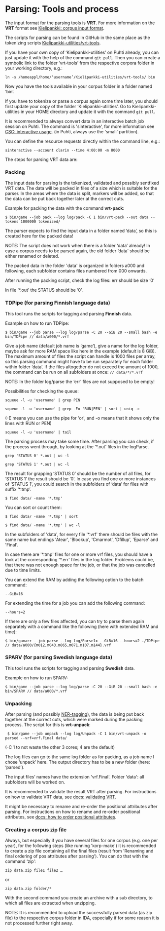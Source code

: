 # Parsing: Tools and process
The input format for the parsing tools is **VRT**. For more information on the **VRT** format see [Kielipankki: corpus input format](https://www.kielipankki.fi/development/korp/corpus-input-format/).

The scripts for parsing can be found in GitHub in the same place as the tokenizing scripts [Kielipankki-utilities/vrt-tools](https://github.com/CSCfi/Kielipankki-utilities/tree/master/vrt-tools).

If you have your own copy of ‘Kielipankki-utilities’ on Puhti already, you can just update it with the help of the command `git pull`. Then you can create a symbolic link to the folder ‘vrt-tools’ from the respective corpora folder in your working directory, e.g.:

    ln -s /homeappl/home/‘username’/Kielipankki-utilities/vrt-tools/ bin

Now you have the tools available in your corpus folder in a folder named ‘bin’.

If you have to tokenize or parse a corpus again some time later, you should first update your copy of the folder ‘Kielipankki-utilities’. Go to Kielipankki-utilities in your HOME directory and update it with the command `git pull`.

It is recommended to always convert data in an interactive batch job session on Puhti.
The command is 'sinteractive', for more information see [CSC: interactive usage](https://docs.csc.fi/computing/running/interactive-usage/).
(in Puhti, always use the 'small' partition).

You can define the resource requests directly within the command line, e.g.:

    sinteractive --account clarin --time 4:00:00 -m 8000


The steps for parsing VRT data are:

### Packing

The input data for parsing is the tokenized, validated and possibly sentfixed VRT data. The data will be packed in files of a size which is suitable for the parser. In the areas where the data is split, markers will be added, so that the data can be put back together later at the correct cuts.

Example for packing the data with the command **vrt-pack**:

    $ bin/game --job pack --log log/pack -C 1 bin/vrt-pack --out data --tokens 1000000 tokenized/

The parser expects to find the input data in a folder named ‘data’, so this is created here for the packed data!

NOTE: The script does not work when there is a folder ‘data’ already! In case a corpus needs to be parsed again, the old folder ‘data’ should be either renamed or deleted.

The packed data in the folder 'data' is organized in folders a000 and following, each subfolder contains files numbered from 000 onwards.

After running the packing script, check the log files: err should be size ‘0’

In file ‘*.out’ the STATUS should be ‘0’.


### TDPipe (for parsing Finnish language data)

This tool runs the scripts for tagging and parsing **Finnish** data.

Example on how to run TDPipe:

    $ bin/game --job parse --log log/parse -C 20 --GiB 20 --small bash -e bin/TDPipe // data/a000/*.vrf

Give a job name (default job name is ‘game’), give a name for the log folder, maybe ask for more RAM space like here in the example (default is 8 GiB). 
The maximum amount of files the script can handle is 1000 files per array, so this parsing command might have to be run separately for each folder within folder ‘data’.
If the files altogether do not exceed the amount of 1000, the command can be run on all subfolders at once:  `// data/*/*.vrf`

NOTE: In the folder log/parse the ‘err’ files are not supposed to be empty!

Possibilities for checking the queue:

    squeue -l -u 'username' | grep PEN

    squeue -l -u 'username' | grep -Eo 'RUN|PEN' | sort | uniq -c

(-E means you can use the pipe for 'or', and -o means that it shows only the lines with RUN or PEN)

    squeue -l -u 'username' | tail

The parsing process may take some time. After parsing you can check, if the process went through, by looking at the ‘*.out’ files in the logParse.

	grep 'STATUS 0' *.out | wc -l

    grep 'STATUS 1' *.out | wc -l

The result for grapping ‘STATUS 0’ should be the number of all files, for ‘STATUS 1’ the result should be ‘0’.
In case you find one or more instances of ‘STATUS 1’, you could search in the subfolders of ‘data’ for files with suffix ‘*.tmp’. 

	$ find data/ -name '*.tmp'

You can sort or count them:

	$ find data/ -name '*.tmp' | sort

	$ find data/ -name '*.tmp' | wc -l


In the subfolders of 'data', for every file '\*.vrf' there should be files with the same name but endings 'Atear', 'Blookup', 'Cmarmot', 'Dfillup', 'Eparse' and 'Final'. 

In case there are '\*.tmp' files for one or more vrf files, you should have a look at the corresponding '\*.err' files in the log folder. Problems could be, that there was not enough space for the job, or that the job was cancelled due to time limits. 

You can extend the RAM by adding the following option to the batch command: 

    --GiB=16

For extending the time for a job you can add the following command:

	--hours=2
	
If there are only a few files affected, you can try to parse them again separately with a command like the following (here with extended RAM and time):	

    $ bin/gamarr --job parse --log log/Parse1x --GiB=16 --hours=2 ./TDPipe // data/a000/{m012,m043,m065,m071,m107,m144}.vrf


### SPARV (for parsing Swedish language data)

This tool runs the scripts for tagging and parsing **Swedish** data.

Example on how to run SPARV:

	$ bin/game --job parse --log log/parse -C 20 --GiB 20 --small bash -e bin/SPARV // data/a000/*.vrf



### Unpacking
After parsing (and possibly [NER-tagging](howto_nertagging.md)), the data is being put back together at the correct cuts, which were marked during the packing process. The script for this is **vrt-unpack**:

     $ bin/game --job unpack --log log/Unpack -C 1 bin/vrt-unpack -o parsed --vrf=vrf.Final data/
    
(-C 1 to not waste the other 3 cores; 4 are the default)

The log files can go to the same log folder as for packing, as a job name I chose ‘unpack’ here. The output directory has to be a new folder (here: ‘parsed’). 

The input files’ names have the extension 'vrf.Final'. Folder 'data': all subfolders will be worked on.


It is recommended to validate the result VRT after parsing. For instructions on how to validate VRT data, see [docs: validating VRT](howto_validate_vrt.md).

It might be necessary to rename and re-order the positional attributes after parsing. For instructions on how to rename and re-order positional attributes, see [docs: how to order positional attributes](howto_pos_attributes.md).


### Creating a corpus zip file

Always, but especially if you have several files for one corpus (e.g. one per year), for the following steps (like running 'korp-make') it is recommended to create a zip file containing all the final files (result from 'Renaming and final ordering of pos attributes after parsing'). You can do that with the command ‘zip’:

    zip data.zip file1 file2 …	 
or
 
    zip data.zip folder/*

With the second command you create an archive with a sub directory, to which all files are extracted when unzipping.


NOTE: It is recommended to upload the successfully parsed data (as zip file) to the respective corpus folder in IDA, especially if for some reason it is not processed further right away.

